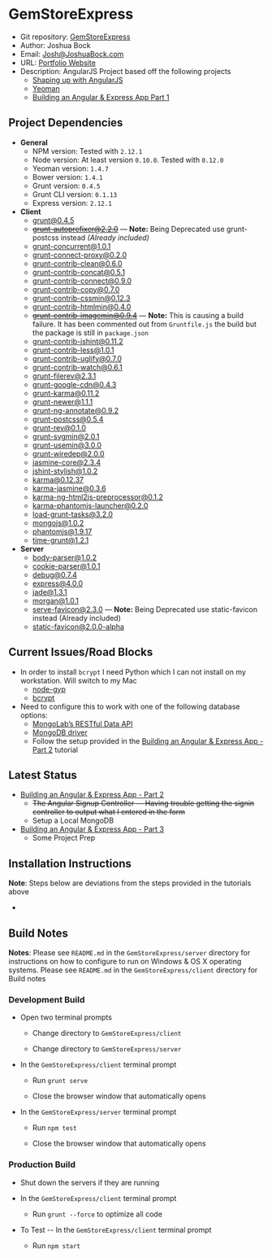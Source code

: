 # GemStoreExpress
* Git repository: [GemStoreExpress](https://github.com/herrjosua/GemStoreExpress.git)
* Author: Joshua Bock
* Email: Josh@JoshuaBock.com
* URL: [Portfolio Website](joshuabock.com)
* Description:  AngularJS Project based off the following projects
	* [Shaping up with AngularJS](https://www.codeschool.com/courses/shaping-up-with-angular-js/ "Shaping up with AngularJS")
	* [Yeoman](http://yeoman.io/codelab.html/ "Yeoman Tutorial")
	* [Building an Angular & Express App Part 1](http://start.jcolemorrison.com/building-an-angular-and-express-app-part-1/ "Building an Eangular & Express App - Part 1")

## Project Dependencies

 - **General**
	 - NPM version: Tested with `2.12.1` 
	 - Node version:  At least version `0.10.0`. Tested with `0.12.0`
	 - Yeoman version: `1.4.7`
	 - Bower version: `1.4.1`
	 - Grunt version: `0.4.5`
	 - Grunt CLI version: `0.1.13`
	 - Express version: `2.12.1`
 - **Client**
	 - grunt@0.4.5
	 - ~~grunt-autoprefixer@2.2.0~~ &mdash; **Note:**  Being Deprecated use grunt-postcss instead *(Already included)*
	 - grunt-concurrent@1.0.1
	 - grunt-connect-proxy@0.2.0
	 - grunt-contrib-clean@0.6.0
	 - grunt-contrib-concat@0.5.1
	 - grunt-contrib-connect@0.9.0
	 - grunt-contrib-copy@0.7.0
	 - grunt-contrib-cssmin@0.12.3
	 - grunt-contrib-htmlmin@0.4.0
	 - ~~grunt-contrib-imagemin@0.9.4~~ &mdash; **Note:** This is causing a build failure. It has been commented out from `Gruntfile.js` the build but the package is still in `package.json`
	 - grunt-contrib-jshint@0.11.2
	 - grunt-contrib-less@1.0.1
	 - grunt-contrib-uglify@0.7.0
	 - grunt-contrib-watch@0.6.1
	 - grunt-filerev@2.3.1
	 - grunt-google-cdn@0.4.3
	 - grunt-karma@0.11.2
	 - grunt-newer@1.1.1
	 - grunt-ng-annotate@0.9.2
	 - grunt-postcss@0.5.4
	 - grunt-rev@0.1.0
	 - grunt-svgmin@2.0.1
	 - grunt-usemin@3.0.0
	 - grunt-wiredep@2.0.0
	 - jasmine-core@2.3.4
	 - jshint-stylish@1.0.2
	 - karma@0.12.37
	 - karma-jasmine@0.3.6
	 - karma-ng-html2js-preprocessor@0.1.2
	 - karma-phantomjs-launcher@0.2.0
	 - load-grunt-tasks@3.2.0
	 - mongojs@1.0.2
	 - phantomjs@1.9.17
	 - time-grunt@1.2.1
 - **Server**
	 - body-parser@1.0.2
	 - cookie-parser@1.0.1
	 - debug@0.7.4 
	 - express@4.0.0 
	 - jade@1.3.1 
	 - morgan@1.0.1 
	 - serve-favicon@2.3.0 &mdash; **Note:** Being Deprecated use static-favicon instead (Already included)
	 - static-favicon@2.0.0-alpha

## Current Issues/Road Blocks

* In order to install `bcrypt` I need Python which I can not install on my workstation. Will switch to my Mac
	* [node-gyp](https://github.com/TooTallNate/node-gyp/#installation) 
	* [bcrypt](https://github.com/ncb000gt/node.bcrypt.js)
* Need to configure this to work with one of the following database options:
	* [MongoLab’s RESTful Data API](http://docs.mongolab.com/data-api/)
	* [MongoDB driver](http://docs.mongolab.com/connecting/)
	* Follow the setup provided in the [Building an Angular & Express App - Part 2](http://start.jcolemorrison.com/building-an-angular-and-express-app-part-2/ "Building an Eangular & Express App - Part 2") tutorial

## Latest Status

* [Building an Angular & Express App - Part 2](http://start.jcolemorrison.com/building-an-angular-and-express-app-part-2/ "Building an Eangular & Express App - Part 2")
	* ~~The Angular Signup Controller &mdash; Having trouble getting the signin controller to output what I entered in the form~~
	* Setup a Local MongoDB
* [Building an Angular & Express App - Part 3](http://start.jcolemorrison.com/building-an-angular-and-express-app-part-2/ "Building an Eangular & Express App - Part 3")
	* Some Project Prep

## Installation Instructions

**Note**:  Steps below are deviations from the steps provided in the tutorials above

* 

## Build Notes

**Notes**: Please see `README.md` in the `GemStoreExpress/server` directory for instructions on how to configure to run on Windows & OS X operating systems. Please see `README.md`  in the `GemStoreExpress/client` directory for Build notes

### Development Build

* Open two terminal prompts

	* Change directory to `GemStoreExpress/client`

	* Change directory to `GemStoreExpress/server`

* In the  `GemStoreExpress/client` terminal prompt

	* Run `grunt serve`

	* Close the browser window that automatically opens

* In the  `GemStoreExpress/server` terminal prompt

	* Run `npm test`

	* Close the browser window that automatically opens


### Production Build

* Shut down the servers if they are running

* In the  `GemStoreExpress/client` terminal prompt

	* Run `grunt --force` to optimize all code

* To Test -- In the  `GemStoreExpress/client` terminal prompt

	* Run `npm start`
